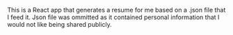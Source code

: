 This is a React app that generates a resume for me based on a .json file that I feed it. Json file was ommitted as it contained personal information that I would not like being shared publicly.